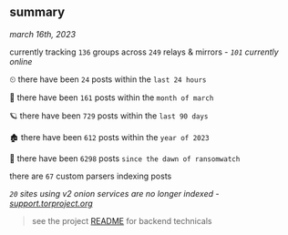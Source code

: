 
## summary
_march 16th, 2023_

currently tracking `136` groups across `249` relays & mirrors - _`101` currently online_

⏲ there have been `24` posts within the `last 24 hours`

🦈 there have been `161` posts within the `month of march`

🪐 there have been `729` posts within the `last 90 days`

🏚 there have been `612` posts within the `year of 2023`

🦕 there have been `6298` posts `since the dawn of ransomwatch`

there are `67` custom parsers indexing posts

_`20` sites using v2 onion services are no longer indexed - [support.torproject.org](https://support.torproject.org/onionservices/v2-deprecation/)_

> see the project [README](https://github.com/joshhighet/ransomwatch#ransomwatch--) for backend technicals
